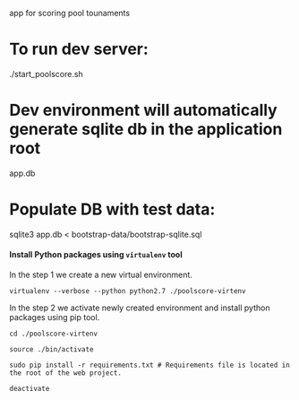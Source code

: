 app for scoring pool tounaments

# To run dev server:
./start_poolscore.sh

# Dev environment will automatically generate sqlite db in the application root
app.db

# Populate DB with test data:
sqlite3 app.db < bootstrap-data/bootstrap-sqlite.sql


#### Install Python packages using `virtualenv` tool

In the step 1 we create a new virtual environment.
```
virtualenv --verbose --python python2.7 ./poolscore-virtenv
```

In the step 2 we activate newly created environment and install python packages using pip tool.
```
cd ./poolscore-virtenv

source ./bin/activate

sudo pip install -r requirements.txt # Requirements file is located in the root of the web project.

deactivate
```


